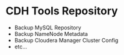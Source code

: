 # CDH Tools Repository

* Backup MySQL Repository
* Backup NameNode Metadata
* Backup Cloudera Manager Cluster Config
* etc...
